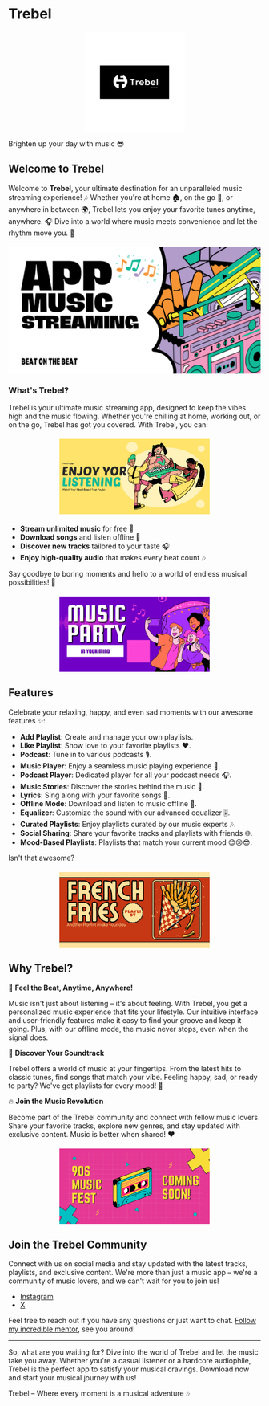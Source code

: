 # Trebel

<img src="assets/images/Logo1.png" alt="Logo" width="200" style="display: block; margin: 0 auto;">

Brighten up your day with music 😎

## Welcome to Trebel

Welcome to **Trebel**, your ultimate destination for an unparalleled music streaming experience! 🎶 Whether you're at home 🏠, on the go 🚀, or anywhere in between 🌍, Trebel lets you enjoy your favorite tunes anytime, anywhere. 🎧 Dive into a world where music meets convenience and let the rhythm move you. 🎵

<img src="assets/images/1.png" alt="Banner" width="600" style="display: block; margin: 20px auto;"> <!-- Ganti dengan path ke banner Anda -->

### What's Trebel?

Trebel is your ultimate music streaming app, designed to keep the vibes high and the music flowing. Whether you're chilling at home, working out, or on the go, Trebel has got you covered. With Trebel, you can:

<img src="assets/images/2.png" alt="Listening to music" width="300" style="display: block; margin: 20px auto;"> <!-- Ganti dengan path ke gambar yang sesuai -->

- **Stream unlimited music** for free 🎵
- **Download songs** and listen offline 📲
- **Discover new tracks** tailored to your taste 🎧
- **Enjoy high-quality audio** that makes every beat count 🎶

Say goodbye to boring moments and hello to a world of endless musical possibilities! 🌟

<img src="assets/images/3.png" alt="Music Enjoyment" width="300" style="display: block; margin: 20px auto;"> <!-- Ganti dengan path ke gambar yang sesuai -->

## Features

Celebrate your relaxing, happy, and even sad moments with our awesome features ✨:

- **Add Playlist**: Create and manage your own playlists.
- **Like Playlist**: Show love to your favorite playlists ❤️.
- **Podcast**: Tune in to various podcasts 🎙️.
- **Music Player**: Enjoy a seamless music playing experience 🎵.
- **Podcast Player**: Dedicated player for all your podcast needs 🎧.
- **Music Stories**: Discover the stories behind the music 📖.
- **Lyrics**: Sing along with your favorite songs 🎤.
- **Offline Mode**: Download and listen to music offline 📲.
- **Equalizer**: Customize the sound with our advanced equalizer 🎚️.
- **Curated Playlists**: Enjoy playlists curated by our music experts 🎶.
- **Social Sharing**: Share your favorite tracks and playlists with friends 🌐.
- **Mood-Based Playlists**: Playlists that match your current mood 😊😢😎.

Isn't that awesome?

<img src="assets/images/4.png" alt="Music Vibes" width="300" style="display: block; margin: 20px auto;"> <!-- Ganti dengan path ke gambar yang sesuai -->

## Why Trebel?

🎵 **Feel the Beat, Anytime, Anywhere!**

Music isn't just about listening – it's about feeling. With Trebel, you get a personalized music experience that fits your lifestyle. Our intuitive interface and user-friendly features make it easy to find your groove and keep it going. Plus, with our offline mode, the music never stops, even when the signal does.

🌟 **Discover Your Soundtrack**

Trebel offers a world of music at your fingertips. From the latest hits to classic tunes, find songs that match your vibe. Feeling happy, sad, or ready to party? We've got playlists for every mood! 🎉

🔥 **Join the Music Revolution**

Become part of the Trebel community and connect with fellow music lovers. Share your favorite tracks, explore new genres, and stay updated with exclusive content. Music is better when shared! ❤️

<img src="assets/images/5.png" alt="Music Community" width="300" style="display: block; margin: 20px auto;"> <!-- Ganti dengan path ke gambar yang sesuai -->

## Join the Trebel Community

Connect with us on social media and stay updated with the latest tracks, playlists, and exclusive content. We're more than just a music app – we're a community of music lovers, and we can't wait for you to join us!

- [Instagram]()
- [X]()

Feel free to reach out if you have any questions or just want to chat.
[Follow my incredible mentor](https://github.com/sodikihwan), see you around!

---

So, what are you waiting for? Dive into the world of Trebel and let the music take you away. Whether you're a casual listener or a hardcore audiophile, Trebel is the perfect app to satisfy your musical cravings. Download now and start your musical journey with us!

Trebel – Where every moment is a musical adventure 🎶
